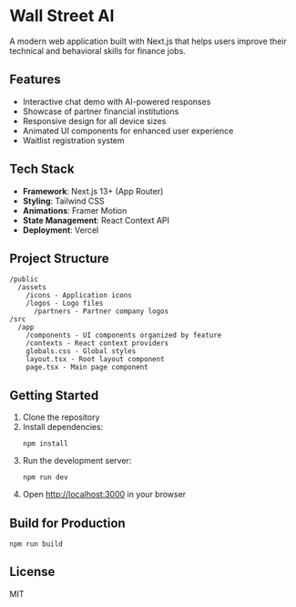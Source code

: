 # Wall Street AI

A modern web application built with Next.js that helps users improve their technical and behavioral skills for finance jobs.

## Features

- Interactive chat demo with AI-powered responses
- Showcase of partner financial institutions
- Responsive design for all device sizes
- Animated UI components for enhanced user experience
- Waitlist registration system

## Tech Stack

- **Framework**: Next.js 13+ (App Router)
- **Styling**: Tailwind CSS
- **Animations**: Framer Motion
- **State Management**: React Context API
- **Deployment**: Vercel

## Project Structure

```
/public
  /assets
    /icons - Application icons
    /logos - Logo files
      /partners - Partner company logos
/src
  /app
    /components - UI components organized by feature
    /contexts - React context providers
    globals.css - Global styles
    layout.tsx - Root layout component
    page.tsx - Main page component
```

## Getting Started

1. Clone the repository
2. Install dependencies:
   ```
   npm install
   ```
3. Run the development server:
   ```
   npm run dev
   ```
4. Open [http://localhost:3000](http://localhost:3000) in your browser

## Build for Production

```
npm run build
```

## License

MIT

<!-- Redeploy trigger: $(date) -->
